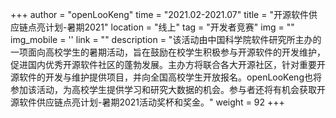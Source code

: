 +++
author = "openLooKeng"
time = "2021.02-2021.07" 
title = "开源软件供应链点亮计划-暑期2021" 
location = "线上" 
tag = "开发者竞赛"
img = "" 
img_mobile = ''
link = ""
description = "该活动由中国科学院软件研究所主办的一项面向高校学生的暑期活动，旨在鼓励在校学生积极参与开源软件的开发维护，促进国内优秀开源软件社区的蓬勃发展。主办方将联合各大开源社区，针对重要开源软件的开发与维护提供项目，并向全国高校学生开放报名。openLooKeng也将参加该活动，为高校学生提供学习和研究大数据的机会。参与者还将有机会获取开源软件供应链点亮计划-暑期2021活动奖杯和奖金。"
weight = 92
+++
